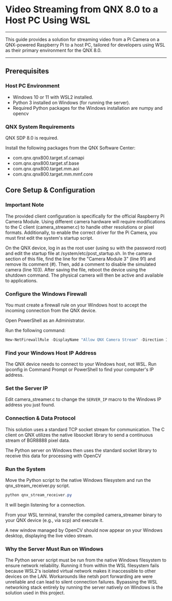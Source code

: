 # Video Streaming from QNX 8.0 to a Host PC Using WSL
---
This guide provides a solution for streaming video from a Pi Camera on a QNX-powered Raspberry Pi to a host PC, tailored for developers using WSL as their primary environment for the QNX 8.0.

---

## Prerequisites

### Host PC Environment

- Windows 10 or 11 with WSL2 installed.
- Python 3 installed on Windows (for running the server).
- Required Python packages for the Windows installation are numpy and opencv
  
### QNX System Requirements

QNX SDP 8.0 is required.

Install the following packages from the QNX Software Center:

- com.qnx.qnx800.target.sf.camapi  
- com.qnx.qnx800.target.sf.base  
- com.qnx.qnx800.target.mm.aoi  
- com.qnx.qnx800.target.mm.mmf.core
  
## Core Setup & Configuration

### Important Note
The provided client configuration is specifically for the official Raspberry Pi Camera Module. Using different camera hardware will require modifications to the C client (camera_streamer.c) to handle other resolutions or pixel formats. Additionally, to enable the correct driver for the Pi Camera, you must first edit the system's startup script.

On the QNX device, log in as the root user (using su with the password root) and edit the startup file at /system/etc/post_startup.sh. In the camera section of this file, find the line for the "Camera Module 3" (line 91) and remove its comment (#). Then, add a comment to disable the simulated camera (line 103). After saving the file, reboot the device using the shutdown command. The physical camera will then be active and available to applications.

### Configure the Windows Firewall

You must create a firewall rule on your Windows host to accept the incoming connection from the QNX device.

Open PowerShell as an Administrator.

Run the following command:

```powershell
New-NetFirewallRule -DisplayName "Allow QNX Camera Stream" -Direction Inbound -Protocol TCP -LocalPort 12345 -Action Allow
```


### Find your Windows Host IP Address

The QNX device needs to connect to your Windows host, not WSL. Run ipconfig in Command Prompt or PowerShell to find your computer's IP address.

### Set the Server IP

Edit camera_streamer.c to change the `SERVER_IP` macro to the Windows IP address you just found.


### Connection & Data Protocol
This solution uses a standard TCP socket stream for communication. The C client on QNX utilizes the native libsocket library to send a continuous stream of BGR8888 pixel data. 

The Python server on Windows then uses the standard socket library to receive this data for processing with OpenCV

### Run the System
Move the Python script to the native Windows filesystem and run the qnx_stream_receiver.py script. 
```powershell
python qnx_stream_receiver.py
```
It will begin listening for a connection.

From your WSL terminal, transfer the compiled camera_streamer binary to your QNX device (e.g., via scp) and execute it.

A new window managed by OpenCV should now appear on your Windows desktop, displaying the live video stream.

### Why the Server Must Run on Windows

The Python server script must be run from the native Windows filesystem to ensure network reliability. Running it from within the WSL filesystem fails because WSL2's isolated virtual network makes it inaccessible to other devices on the LAN. Workarounds like netsh port forwarding are were unreliable and can lead to silent connection failures. Bypassing the WSL networking stack entirely by running the server natively on Windows is the solution used in this project.

